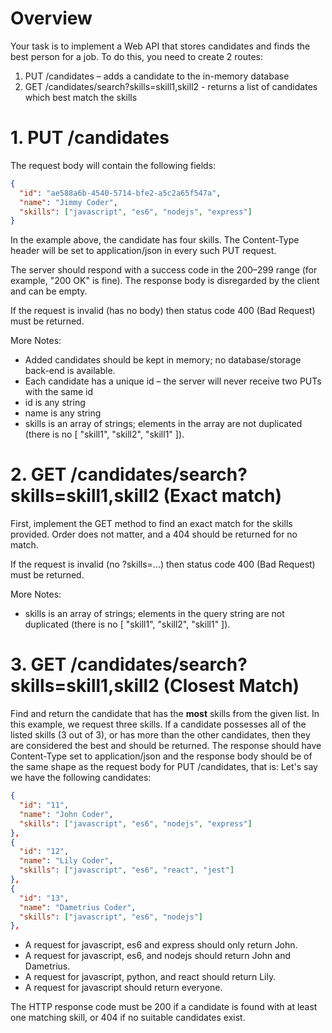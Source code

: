 <!-- @format -->

# Overview

Your task is to implement a Web API that stores candidates and finds the best person for a job. To do this, you need to create 2 routes:

1. PUT /candidates – adds a candidate to the in-memory database
2. GET /candidates/search?skills=skill1,skill2 - returns a list of candidates which best match the skills

# 1. PUT /candidates

The request body will contain the following fields:

```json
{
  "id": "ae588a6b-4540-5714-bfe2-a5c2a65f547a",
  "name": "Jimmy Coder",
  "skills": ["javascript", "es6", "nodejs", "express"]
}
```

In the example above, the candidate has four skills. The Content-Type header will be set to application/json in every such PUT request.

The server should respond with a success code in the 200–299 range (for example, "200 OK" is fine). The response body is disregarded by the client and can be empty.

If the request is invalid (has no body) then status code 400 (Bad Request) must be returned.

More Notes:

- Added candidates should be kept in memory; no database/storage back-end is available.
- Each candidate has a unique id – the server will never receive two PUTs with the same id
- id is any string
- name is any string
- skills is an array of strings; elements in the array are not duplicated (there is no [ "skill1", "skill2", "skill1" ]).

# 2. GET /candidates/search?skills=skill1,skill2 (Exact match)

First, implement the GET method to find an exact match for the skills provided. Order does not matter, and a 404 should be returned for no match.

If the request is invalid (no ?skills=...) then status code 400 (Bad Request) must be returned.

More Notes:

- skills is an array of strings; elements in the query string are not duplicated (there is no [ "skill1", "skill2", "skill1" ]).

# 3. GET /candidates/search?skills=skill1,skill2 (Closest Match)

Find and return the candidate that has the **most** skills from the given list. In this example, we request three skills. If a candidate possesses all of the listed skills (3 out of 3), or has more than the other candidates, then they are considered the best and should be returned. The response should have Content-Type set to application/json and the response body should be of the same shape as the request body for PUT /candidates, that is:
Let's say we have the following candidates:

```json
{
  "id": "11",
  "name": "John Coder",
  "skills": ["javascript", "es6", "nodejs", "express"]
},
{
  "id": "12",
  "name": "Lily Coder",
  "skills": ["javascript", "es6", "react", "jest"]
},
{
  "id": "13",
  "name": "Dametrius Coder",
  "skills": ["javascript", "es6", "nodejs"]
},
```

- A request for javascript, es6 and express should only return John.
- A request for javascript, es6, and nodejs should return John and Dametrius.
- A request for javascript, python, and react should return Lily.
- A request for javascript should return everyone.

The HTTP response code must be 200 if a candidate is found with at least one matching skill, or 404 if no suitable candidates exist.
